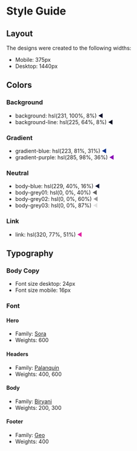 # Style Guide
## Layout

The designs were created to the following widths:

- Mobile: 375px
- Desktop: 1440px

## Colors

### Background

- background: hsl(231, 100%, 8%) <span style="color:hsl(231, 100%, 8%)">&#9664;</span>
- background-line: hsl(225, 64%, 8%) <span style="color:hsl(225, 64%, 8%)">&#9664;</span>

### Gradient

- gradient-blue: hsl(223, 81%, 31%) <span style="color:hsl(223, 81%, 31%)">&#9664;</span>
- gradient-purple: hsl(285, 98%, 36%) <span style="color:hsl(285, 98%, 36%)">&#9664;</span>

### Neutral

- body-blue: hsl(229, 40%, 16%) <span style="color:hsl(229, 40%, 16%)">&#9664;</span>
- body-grey01: hsl(0, 0%, 40%) <span style="color:hsl(0, 0%, 40%)">&#9664;</span>
- body-grey02: hsl(0, 0%, 60%) <span style="color:hsl(0, 0%, 60%)">&#9664;</span>
- body-grey03: hsl(0, 0%, 87%) <span style="color:hsl(0, 0%, 87%)">&#9664;</span>

### Link

- link: hsl(320, 77%, 51%) <span style="color:hsl(320, 77%, 51%)">&#9664;</span>


## Typography

### Body Copy

- Font size desktop: 24px
- Font size mobile: 16px

### Font

#### Hero
- Family: [Sora](https://fonts.google.com/specimen/Sora)
- Weights: 600

#### Headers
- Family: [Palanquin](https://fonts.google.com/specimen/Palanquin)
- Weights: 400, 600

#### Body
- Family: [Biryani](https://fonts.google.com/specimen/Biryani)
- Weights: 200, 300

#### Footer
- Family: [Geo](https://fonts.google.com/specimen/Geo)
- Weights: 400
